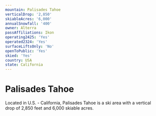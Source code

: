 ```yaml
---
mountain: Palisades Tahoe
verticalDrop: '2,850'
skiableAcres: '6,000'
annualSnowfall: '400'
owner: Alterra
passAffiliations: Ikon
operating2425: 'Yes'
operated2324: 'Yes'
surfaceLiftsOnly: 'No'
openToPublic: 'Yes'
skied: 'Yes'
country: USA
state: California
---
```


# Palisades Tahoe

Located in U.S. - California, Palisades Tahoe is a ski area with a vertical drop of 2,850 feet and 6,000 skiable acres.
